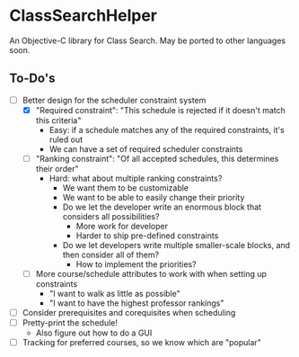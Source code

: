 ClassSearchHelper
=================

An Objective-C library for Class Search. May be ported to other languages soon.

## To-Do's
- [ ] Better design for the scheduler constraint system
  - [x] "Required constraint": "This schedule is rejected if it doesn't match this criteria"
    - Easy: if a schedule matches any of the required constraints, it's ruled out
    - We can have a set of required scheduler constraints
  - [ ] "Ranking constraint": "Of all accepted schedules, this determines their order"
    - Hard: what about multiple ranking constraints?
      - We want them to be customizable
      - We want to be able to easily change their priority
      - Do we let the developer write an enormous block that considers all possibilities?
        - More work for developer
        - Harder to ship pre-defined constraints 
      - Do we let developers write multiple smaller-scale blocks, and then consider all of them?
        - How to implement the priorities?
  - [ ] More course/schedule attributes to work with when setting up constraints
    - "I want to walk as little as possible"
    - "I want to have the highest professor rankings"
- [ ] Consider prerequisites and corequisites when scheduling
- [ ] Pretty-print the schedule!
  - Also figure out how to do a GUI
- [ ] Tracking for preferred courses, so we know which are "popular"
